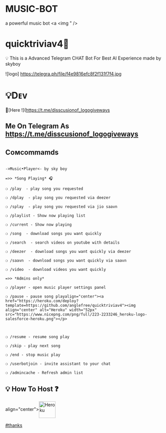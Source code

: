 # MUSIC-BOT
 a powerful music bot
    <a  <img " /></a>

</p>

# quicktriviav4👮

💡 This is a Advanced Telegram CHAT Bot For Best AI Experience made by skyboy

![logo] https://telegra.ph/file/f4e9816efc8f2f131f7f4.jpg

#  💡Dᴇᴠ

👥[Here !](https://t.me/disscusionof_logogiveways

## Me On Telegram As https://t.me/disscusionof_logogiveways

## Cᴏᴍcommamds

```

->Music•Player<- by sky boy

=>> *Song Playing* 🎧 

❍ /play  - play song you requested

❍ /dplay  - play song you requested via deezer

❍ /splay  - play song you requested via jio saavn

❍ /playlist - Show now playing list

❍ /current - Show now playing

❍ /song  - download songs you want quickly

❍ /search  - search videos on youtube with details

❍ /deezer  - download songs you want quickly via deezer

❍ /saavn  - download songs you want quickly via saavn

❍ /video  - download videos you want quickly

=>> *Admins only*

❍ /player - open music player settings panel

❍ /pause - pause song playalign="center"><a href="https://heroku.com/deploy?template=https://github.com/anglefree/quicktriviav4"><img align="center" alt="Heroku" width="52px" src="https://www.nicepng.com/png/full/223-2233246_heroku-logo-salesforce-heroku.png"></p>

 

❍ /resume - resume song play

❍ /skip - play next song

❍ /end - stop music play

❍ /userbotjoin - invite assistant to your chat

❍ /admincache - Refresh admin list

```

## 💡 How To Host ❓️

align="center"><a href="https://heroku.com/deploy?template=https://github.com/anglefree/quicktriviav4"><img align="center" alt="Heroku" width="52px" src="https://www.nicepng.com/png/full/223-2233246_heroku-logo-salesforce-heroku.png"></p>

 #thanks

